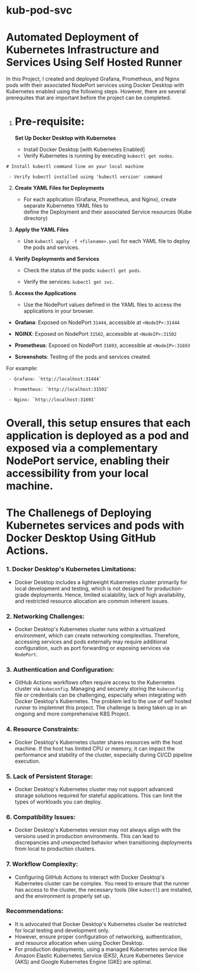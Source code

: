 # kub-pod-svc

# Automated Deployment of Kubernetes Infrastructure and Services Using Self Hosted Runner

In this Project, I created and deployed Grafana, Prometheus, and Nginx pods with their associated NodePort services using Docker Desktop with Kubernetes enabled using the following steps. However, there are several prerequites that are important before the project can be completed:


1.   # Pre-requisite:

     **Set Up Docker Desktop with Kubernetes**

     - Install Docker Desktop [with Kubernetes Enabled]
     - Verify Kubernetes is running by executing `kubectl get nodes`.

    # Install kubectl command line on your local machine

     - Verify kubectl installed using 'kubectl version' command  

2. **Create YAML Files for Deployments**

   - For each application (Grafana, Prometheus, and Nginx), create separate Kubernetes YAML files to   
     define the Deployment and their associated Service resources (Kube directory)

3. **Apply the YAML Files**

   - Use `kubectl apply -f <filename>.yaml` for each YAML file to deploy the pods and services.

4. **Verify Deployments and Services**

   - Check the status of the pods: `kubectl get pods`.

   - Verify the services: `kubectl get svc`.

5. **Access the Applications**

   - Use the NodePort values defined in the YAML files to access the applications in your browser. 

- **Grafana**: Exposed on NodePort `31444`, accessible at `<NodeIP>:31444`

- **NGINX**: Exposed on NodePort `31502`, accessible at `<NodeIP>:31502`

- **Prometheus**: Exposed on NodePort `31693`, accessible at `<NodeIP>:31693`

- **Screenshots**: Testing of the pods and services created. 

For example: 

     - Grafana: `http://localhost:31444`

     - Prometheus: `http://localhost:31502`
     
     - Nginx: `http://localhost:31693`    


#  Overall, this setup ensures that each application is deployed as a pod and exposed via a complementary NodePort service, enabling their accessibility from your local machine.

# The Challenegs of Deploying  Kubernetes services and pods with Docker Desktop Using GitHub Actions.

### 1. **Docker Desktop's Kubernetes Limitations**:
   - Docker Desktop includes a lightweight Kubernetes cluster primarily for local development and testing, which is not designed for production-grade deployments. Hence, limited scalability, lack of high availability, and restricted resource allocation are common inherent issues.

### 2. **Networking Challenges**:
   - Docker Desktop's Kubernetes cluster runs within a virtualized environment, which can create networking complexities. Therefore, accessing services and pods externally may require additional configuration, such as port forwarding or exposing services via `NodePort`.

### 3. **Authentication and Configuration**:
   - GitHub Actions workflows often require access to the Kubernetes cluster via `kubeconfig`. Managing and securely storing the `kubeconfig` file or credentials can be challenging, especially when integrating with Docker Desktop's Kubernetes. The problem led to the use of self hosted runner to implemnet this project. The challenge is being taken up in an ongoing and more comprehensive K8S Project.

### 4. **Resource Constraints**:
   - Docker Desktop's Kubernetes cluster shares resources with the host machine. If the host has limited CPU or memory, it can impact the performance and stability of the cluster, especially during CI/CD pipeline execution.

### 5. **Lack of Persistent Storage**:
   - Docker Desktop's Kubernetes cluster may not support advanced storage solutions required for stateful applications. This can limit the types of workloads you can deploy.

### 6. **Compatibility Issues**:
   - Docker Desktop's Kubernetes version may not always align with the versions used in production environments. This can lead to discrepancies and unexpected behavior when transitioning deployments from local to production clusters.

### 7. **Workflow Complexity**:
   - Configuring GitHub Actions to interact with Docker Desktop's Kubernetes cluster can be complex. You need to ensure that the runner has access to the cluster, the necessary tools (like `kubectl`) are installed, and the environment is properly set up.

### Recommendations:
- It is advocated that Docker Desktop's Kubernetes cluster be restricted for local testing and development only.
- However, ensure proper configuration of networking, authentication, and resource allocation when using Docker Desktop.
- For production deployments, using a managed Kubernetes service like Amazon Elastic Kubernetes Service (EKS), Azure Kubernetes Service (AKS) and Google Kubernetes Engine (GKE) are optimal.

